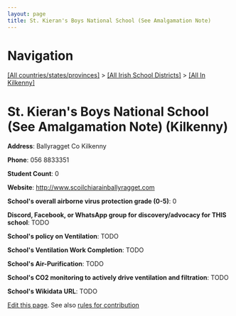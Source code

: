 ```yaml
---
layout: page
title: St. Kieran's Boys National School (See Amalgamation Note)
---
```

# Navigation

[[All countries/states/provinces]](../../..) > [[All Irish School Districts]](../..) > [[All In Kilkenny]](..)

# St. Kieran's Boys National School (See Amalgamation Note) (Kilkenny)

**Address**: Ballyragget Co Kilkenny

**Phone**: 056 8833351

**Student Count**: 0

**Website**: <http://www.scoilchiarainballyragget.com>

**School's overall airborne virus protection grade (0-5)**: 0

**Discord, Facebook, or WhatsApp group for discovery/advocacy for THIS school**: TODO

**School's policy on Ventilation**: TODO

**School's Ventilation Work Completion**: TODO

**School's Air-Purification**: TODO

**School's CO2 monitoring to actively drive ventilation and filtration**: TODO

**School's Wikidata URL**: TODO


[Edit this page](https://github.com/ventilate-schools/Ireland/edit/main/./Kilkenny/St._Kieran's_Boys_National_School_(See_Amalgamation_Note).md). See also [rules for contribution](../../../contribution-rules/)